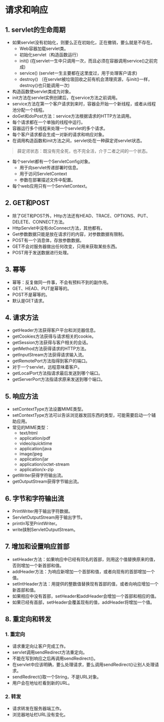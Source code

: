 # 请求和响应
## 1. servlet的生命周期
- 如果servlet没有初始化，则要么正在初始化，正在撤销，要么就是不存在。
	- Web容器加载servlet类。
	- 初始化servlet（构造函数运行）
	- init() (在servlet一生中只调用一次，而且必须在容器调用service()之前完成)
	- service() (servlet一生主要都在这里度过，用于处理客户请求)
	- destroy() （在servlet被垃圾回收之前有机会清理资源，与init()一样，destroy()也只能调用一次)
- 构造函数使servlet类成为对象。
- init方法在servlet实例创建后，在service方法之前调用。
- service方法在第一个客户请求到来时，容器会开始一个新线程，或者从线程池分配一个线程。
- doGet和doPost方法：service方法根据请求的HTTP方法调用。
- 每个请求都在一个单独的线程中运行。
- 容器运行多个线程来处理一个servlet的多个请求。
- 每个客户请求都会生成一对新的请求和响应对象。
- 在调用构造函数和init方法之间，servlet处在一种薛定谔servlet状态。
> 薛定谔状态：既没有完全死，也不完全活，介于二者之间的一个状态。

- 每个servlet都有一个ServletConfig对象。
	- 用于向servlet传递部署时信息。
	- 用于访问ServletContext
	- 参数在部署描述文件中配置。
- 每个web应用只有一个ServletContext。

## 2. GET和POST
- 除了GET和POST外，Http方法还有HEAD、TRACE、OPTIONS、PUT、DELETE、CONNECT方法。
- HttpServlet中没有doConnect方法，其他都有。
- Get参数数据只能是放在请求行的内容，对参数数据有限制。
- POST有一个消息体，存放参数数据。
- GET不会对服务器做出任何改变，只用来获取某些东西。
- POST用于发送数据进行处理。

## 3. 幂等
- 幂等：反复做同一件事，不会有预料不到的副作用。
- GET、HEAD、PUT是幂等的。
- POST不是幂等的。
- 默认是GET请求。

## 4. 请求方法
- getHeader方法获得客户平台和浏览器信息。
- getCookies方法获得与请求相关的cookie。
- getSession方法获得与客户相关的会话。
- getMethod方法获得请求的HTTP方法。
- getInputStream方法获得请求输入流。
- getRemotePort方法指得到客户的端口。
- 对于一个servlet，远程意味着客户。
- getLocalPort方法指请求最后发送到哪个端口。
- getServerPort方法指请求原来发送到哪个端口。

## 5. 响应方法
- setContextType方法设置MIME类型。
- setContextType方法可以告诉浏览器发回东西的类型，可能需要启动一个辅助应用。
- 常见的MIME类型：
	- text/html
	- application/pdf
	- video/quicktime
	- application/java
	- image/jpeg
	- application/jar
	- application/octet-stream
	- application/x-zip
- getWriter获得字符输出流。
- getOutputStream获得字节输出流。

## 6. 字节和字符输出流
- PrintWriter用于输出字符数据。
- ServletOutputStream用于输出字节。
- println写至PrintWriter。
- write挟制ServletOutputStream。

## 7. 增加和设置响应首部
- setHeader方法：如果响应中已经有同名的首部，则用这个值替换原来的值，否则增加一个新首部和值。
- addHeader方法：为响应新增加一个首部和值，或者向现有的首部增加一个值。
- setIntHeader方法：用提供的整数值替换现有首部的值，或者向响应增加一个新首部和值。
- 如果相应中没有首部，setHeader和addHeader会增加一个首部和相应的值。
- 如果已经有首部，setHeader会覆盖现有的值，addHeader将增加一个值。

## 8. 重定向和转发
### 1. 重定向
- 请求重定向让客户完成工作。
- servlet调用sendRedirect方法重定向。
- 不能在写到响应之后再调用sendRedirect()。
- 在servlet中应该明确，要么处理请求，要么调用sendRedirect()让别人处理请求。
- sendRedirect()取一个String，不是URL对象。
- 用户会在地址栏看到新的URL。

### 2. 转发
- 请求转发在服务器端工作。
- 浏览器地址栏URL没有变化。